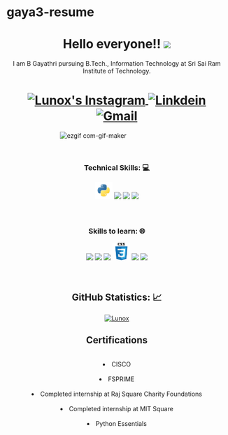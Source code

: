 # gaya3-resume

<!DOCTYPE html>
<html>
<body>

<!-- Title -->
<h1 align="center">Hello everyone!!
  <img src="https://raw.githubusercontent.com/iampavangandhi/iampavangandhi/master/gifs/Hi.gif"
       width="30px">
  </h1>
  <p align="center">I am B Gayathri pursuing B.Tech., Information Technology at Sri Sai Ram Institute of Technology.</h2>
 
  <!-- Social Network -->
<h1 align="center">
<a href="https://www.instagram.com/lunox.code/">
  <img align="center"
       alt="Lunox's Instagram"
       width="22px"
       src="https://user-images.githubusercontent.com/55005374/103146167-0b04ac00-470b-11eb-84fc-db4b7299e4ef.png" />
  </a>
 
<a href="https://www.linkedin.com/in/lunox/">
  <img align="center"
       alt="Linkdein"
       width="22px"
       src="https://user-images.githubusercontent.com/55005374/103146171-312a4c00-470b-11eb-8839-992580bb8206.png" />
  </a>
 
  
 
<a href="mailto:gaya3111102@gmail.com">
  <img align="center"
       alt="Gmail"
       width="22px"
       src="https://user-images.githubusercontent.com/55005374/103146250-0d1b3a80-470c-11eb-8ead-a92232d45d6e.png" />
  </a>
</h1>
 
 
 
 
<!-- Background -->
 
<!-- I do add this "&nbsp;" because I can't center the GIFT, let me know if you know how do it -->
&nbsp;&nbsp;&nbsp;&nbsp;&nbsp;&nbsp;&nbsp;&nbsp;&nbsp;&nbsp;&nbsp;&nbsp;&nbsp;&nbsp;&nbsp;&nbsp;&nbsp;&nbsp;&nbsp;&nbsp;&nbsp;&nbsp;&nbsp;&nbsp;&nbsp;&nbsp;&nbsp;&nbsp;&nbsp;&nbsp;
![ezgif com-gif-maker](https://blog.commlabindia.com/wp-content/uploads/2019/07/animated-gifs-corporate-training.gif)

&nbsp;
 
<!-- Technical Skills -->
<p><H3 align="center"><strong> Technical Skills: 💻 </strong></p>
 
  
  <code><img height="40" src="https://raw.githubusercontent.com/github/explore/80688e429a7d4ef2fca1e82350fe8e3517d3494d/topics/python/python.png"></code>
  <code><img height="40" src="https://user-images.githubusercontent.com/55005374/103146218-b57ccf00-470b-11eb-8fcc-aa46cab9253f.png"></code>
  <code><img height="40" src="https://user-images.githubusercontent.com/55005374/95687393-a2546b80-0bc0-11eb-8991-c0c72326f29c.png"></code>
  <code><img height="40" src="https://user-images.githubusercontent.com/55005374/95688875-5dcdcd80-0bca-11eb-8915-b3cf9791ca3c.png"></code>
 
  </p>
 
&nbsp; 
 
  <!-- Skills to learn -->
<p><H3 align="center"><strong>Skills to learn: 🌐</strong></p>
 
  <code><img height="40" src="https://user-images.githubusercontent.com/55005374/101125928-05122400-35c0-11eb-836b-4c2e4de16070.png"></code>
  <code><img height="40" src="https://user-images.githubusercontent.com/55005374/99864609-ecd6e980-2b69-11eb-8268-1a455c00eefe.png"></code>
  <code><img height="40" src="https://user-images.githubusercontent.com/55005374/99864949-fbbe9b80-2b6b-11eb-8b5a-4ca8cd68261e.png"></code> 
  <code><img height="40" src="https://raw.githubusercontent.com/github/explore/80688e429a7d4ef2fca1e82350fe8e3517d3494d/topics/css/css.png"></code>
  <code><img height="40" src="https://user-images.githubusercontent.com/55005374/95688807-0d567000-0bca-11eb-8cec-9a813166d3d8.png"></code>
  <code><img height="40" src="https://user-images.githubusercontent.com/55005374/95686219-bd6fad00-0bb9-11eb-9dfd-be7dd980d005.png"></code>
 
  </p>
&nbsp;
 
<!-- GitHub Stats -->
<H2 align="center"><strong>GitHub Statistics: 📈
  </strong>
</H2>
    <p align="center">
      <div align="center">
    </p>
   
<a href="https://github.com/Lunox-code?tab=repositories">
  <img align="center"
       src="https://github-readme-stats.vercel.app/api/top-langs/?username=Lunox-code&layout=compact&show_icons=true&title_color=81a1c0&icon_color=79ff97&text_color=d5dbe6&bg_color=2e3440"
       alt='Lunox's favorite languages" />
</a>
 
<h2 align="center">Certifications</h2><br>
                  <li>CISCO</li><br>
                  <li>FSPRIME</li><br>
                  <li>Completed internship at Raj Square Charity Foundations</li><br>
                  <li>Completed internship at MIT Square</li><br>
                  <li>Python Essentials</li><br>
 
                                                                                                                                            
</body>
</html>


